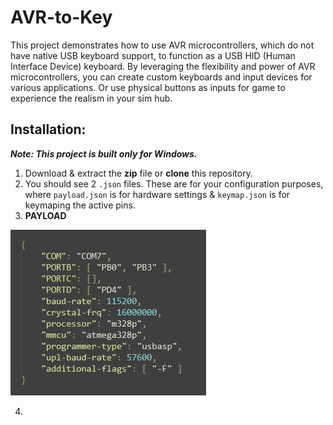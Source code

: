 # AVR-to-Key
This project demonstrates how to use AVR microcontrollers, which do not have native USB keyboard support, to function as a USB HID (Human Interface Device) keyboard. By leveraging the flexibility and power of AVR microcontrollers, you can create custom keyboards and input devices for various applications. Or use physical buttons as inputs for game to experience the realism in your sim hub.

## Installation:

***Note: This project is built only for Windows.***

1. Download & extract the **zip** file or **clone** this repository.
2. You should see 2 `.json` files. These are for your configuration purposes, where `payload.json` is for hardware settings & `keymap.json` is for keymaping the active pins.
3. **PAYLOAD**

![payload.json](images/payload.png)

4. 

